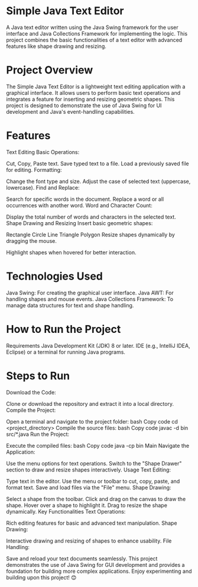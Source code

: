 # Simple Java Text Editor
A Java text editor written using the Java Swing framework for the user interface and Java Collections Framework for implementing the logic. This project combines the basic functionalities of a text editor with advanced features like shape drawing and resizing.

# Project Overview
The Simple Java Text Editor is a lightweight text editing application with a graphical interface. It allows users to perform basic text operations and integrates a feature for inserting and resizing geometric shapes. This project is designed to demonstrate the use of Java Swing for UI development and Java's event-handling capabilities.

# Features
Text Editing
Basic Operations:

Cut, Copy, Paste text.
Save typed text to a file.
Load a previously saved file for editing.
Formatting:

Change the font type and size.
Adjust the case of selected text (uppercase, lowercase).
Find and Replace:

Search for specific words in the document.
Replace a word or all occurrences with another word.
Word and Character Count:

Display the total number of words and characters in the selected text.
Shape Drawing and Resizing
Insert basic geometric shapes:

Rectangle
Circle
Line
Triangle
Polygon
Resize shapes dynamically by dragging the mouse.

Highlight shapes when hovered for better interaction.

# Technologies Used
Java Swing: For creating the graphical user interface.
Java AWT: For handling shapes and mouse events.
Java Collections Framework: To manage data structures for text and shape handling.

# How to Run the Project
Requirements
Java Development Kit (JDK) 8 or later.
IDE (e.g., IntelliJ IDEA, Eclipse) or a terminal for running Java programs.

# Steps to Run
Download the Code:

Clone or download the repository and extract it into a local directory.
Compile the Project:

Open a terminal and navigate to the project folder:
bash
Copy code
cd <project_directory>
Compile the source files:
bash
Copy code
javac -d bin src/*.java
Run the Project:

Execute the compiled files:
bash
Copy code
java -cp bin Main
Navigate the Application:

Use the menu options for text operations.
Switch to the "Shape Drawer" section to draw and resize shapes interactively.
Usage
Text Editing:

Type text in the editor.
Use the menu or toolbar to cut, copy, paste, and format text.
Save and load files via the "File" menu.
Shape Drawing:

Select a shape from the toolbar.
Click and drag on the canvas to draw the shape.
Hover over a shape to highlight it.
Drag to resize the shape dynamically.
Key Functionalities
Text Operations:

Rich editing features for basic and advanced text manipulation.
Shape Drawing:

Interactive drawing and resizing of shapes to enhance usability.
File Handling:

Save and reload your text documents seamlessly.
This project demonstrates the use of Java Swing for GUI development and provides a foundation for building more complex applications. Enjoy experimenting and building upon this project! 😊